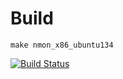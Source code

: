 # Build

    make nmon_x86_ubuntu134

[![Build Status](https://travis-ci.org/axibase/nmon.svg)](https://travis-ci.org/axibase/nmon)
